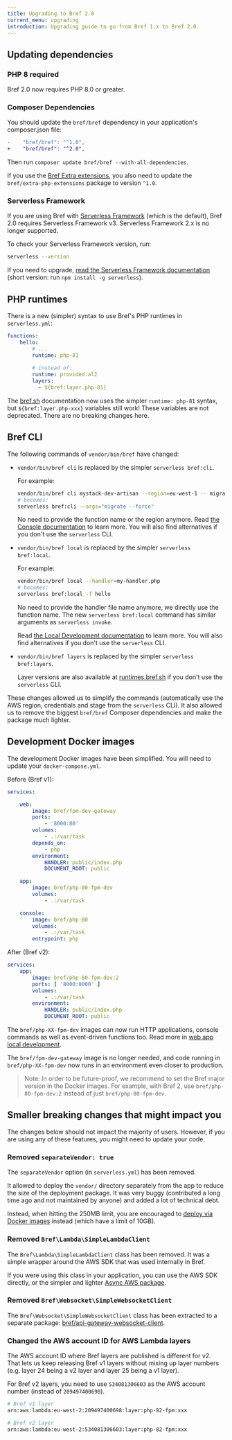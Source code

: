 ```yaml
---
title: Upgrading to Bref 2.0
current_menu: upgrading
introduction: Upgrading guide to go from Bref 1.x to Bref 2.0.
---
```


## Updating dependencies

### PHP 8 required

Bref 2.0 now requires PHP 8.0 or greater.

### Composer Dependencies

You should update the `bref/bref` dependency in your application's composer.json file:

```diff
-    "bref/bref": "^1.0",
+    "bref/bref": "^2.0",
```

Then run `composer update bref/bref --with-all-dependencies`.

If you use the [Bref Extra extensions](https://github.com/brefphp/extra-php-extensions), you also need to update the `bref/extra-php-extensions` package to version `^1.0`.

### Serverless Framework

If you are using Bref with [Serverless Framework](https://www.serverless.com/framework) (which is the default), Bref 2.0 requires Serverless Framework v3. Serverless Framework 2.x is no longer supported.

To check your Serverless Framework version, run:

```bash
serverless --version
```

If you need to upgrade, [read the Serverless Framework documentation](https://www.serverless.com/framework/docs/getting-started#upgrade) (short version: run `npm install -g serverless`).

## PHP runtimes

There is a new (simpler) syntax to use Bref's PHP runtimes in `serverless.yml`:

```yaml
functions:
    hello:
        # ...
        runtime: php-81
        
        # instead of:
        runtime: provided.al2
        layers:
          - ${bref:layer.php-81}
```

The [bref.sh](https://bref.sh) documentation now uses the simpler `runtime: php-81` syntax, but `${bref:layer.php-xxx}` variables still work! These variables are not deprecated. There are no breaking changes here.

## Bref CLI

The following commands of `vendor/bin/bref` have changed:

- `vendor/bin/bref cli` is replaced by the simpler `serverless bref:cli`.

  For example:

  ```bash
  vendor/bin/bref cli mystack-dev-artisan --region=eu-west-1 -- migrate --force
  # becomes:
  serverless bref:cli --args="migrate --force"
  ```

  No need to provide the function name or the region anymore. Read [the Console documentation](../web-apps/console.md#usage) to learn more. You will also find alternatives if you don't use the `serverless` CLI.

- `vendor/bin/bref local` is replaced by the simpler `serverless bref:local`.

  For example:

  ```bash
  vendor/bin/bref local --handler=my-handler.php
  # becomes:
  serverless bref:local -f hello
  ```

  No need to provide the handler file name anymore, we directly use the function name. The new `serverless bref:local` command has similar arguments as `serverless invoke`.

  Read [the Local Development documentation](../function/local-development.md) to learn more. You will also find alternatives if you don't use the `serverless` CLI.

- `vendor/bin/bref layers` is replaced by the simpler `serverless bref:layers`.

  Layer versions are also available at [runtimes.bref.sh](https://runtimes.bref.sh/) if you don't use the `serverless` CLI.

These changes allowed us to simplify the commands (automatically use the AWS region, credentials and stage from the `serverless` CLI). It also allowed us to remove the biggest `bref/bref` Composer dependencies and make the package much lighter.

## Development Docker images

The development Docker images have been simplified. You will need to update your `docker-compose.yml`.

Before (Bref v1):

```yaml
services:

    web:
        image: bref/fpm-dev-gateway
        ports:
            - '8000:80'
        volumes:
            - .:/var/task
        depends_on:
            - php
        environment:
            HANDLER: public/index.php
            DOCUMENT_ROOT: public

    app:
        image: bref/php-80-fpm-dev
        volumes:
            - .:/var/task

    console:
        image: bref/php-80
        volumes:
            - .:/var/task
        entrypoint: php
```

After (Bref v2):

```yaml
services:
    app:
        image: bref/php-80-fpm-dev:2
        ports: [ '8000:8000' ]
        volumes:
            - .:/var/task
        environment:
            HANDLER: public/index.php
            DOCUMENT_ROOT: public
```

The `bref/php-XX-fpm-dev` images can now run HTTP applications, console commands as well as event-driven functions too. Read more in [web app local development](../web-apps/local-development.md).

The `bref/fpm-dev-gateway` image is no longer needed, and code running in `bref/php-XX-fpm-dev` now runs in an environment even closer to production.

> Note: In order to be future-proof, we recommend to set the Bref major version in the Docker images. For example, with Bref 2, use `bref/php-80-fpm-dev:2` instead of just `bref/php-80-fpm-dev`.

## Smaller breaking changes that might impact you

The changes below should not impact the majority of users. However, if you are using any of these features, you might need to update your code.

### Removed `separateVendor: true`

The `separateVendor` option (in `serverless.yml`) has been removed.

It allowed to deploy the `vendor/` directory separately from the app to reduce the size of the deployment package. It was very buggy (contributed a long time ago and not maintained by anyone) and added a lot of technical debt.

Instead, when hitting the 250MB limit, you are encouraged to [deploy via Docker images](https://bref.sh/docs/web-apps/docker.html) instead (which have a limit of 10GB).

### Removed `Bref\Lambda\SimpleLambdaClient`

The `Bref\Lambda\SimpleLambdaClient` class has been removed. It was a simple wrapper around the AWS SDK that was used internally in Bref.

If you were using this class in your application, you can use the AWS SDK directly, or the simpler and lighter [Async AWS package](https://async-aws.com/clients/lambda.html).

### Removed `Bref\Websocket\SimpleWebsocketClient`

The `Bref\Websocket\SimpleWebsocketClient` class has been extracted to a separate package: [bref/api-gateway-websocket-client](https://github.com/brefphp/api-gateway-websocket-client).

### Changed the AWS account ID for AWS Lambda layers

The AWS account ID where Bref layers are published is different for v2. That lets us keep releasing Bref v1 layers without mixing up layer numbers (e.g. layer 24 being a v2 layer and layer 25 being a v1 layer).

For Bref v2 layers, you need to use `534081306603` as the AWS account number (instead of `209497400698`).

```bash
# Bref v1 layer
arn:aws:lambda:eu-west-2:209497400698:layer:php-82-fpm:xxx

# Bref v2 layer
arn:aws:lambda:eu-west-2:534081306603:layer:php-82-fpm:xxx
```
